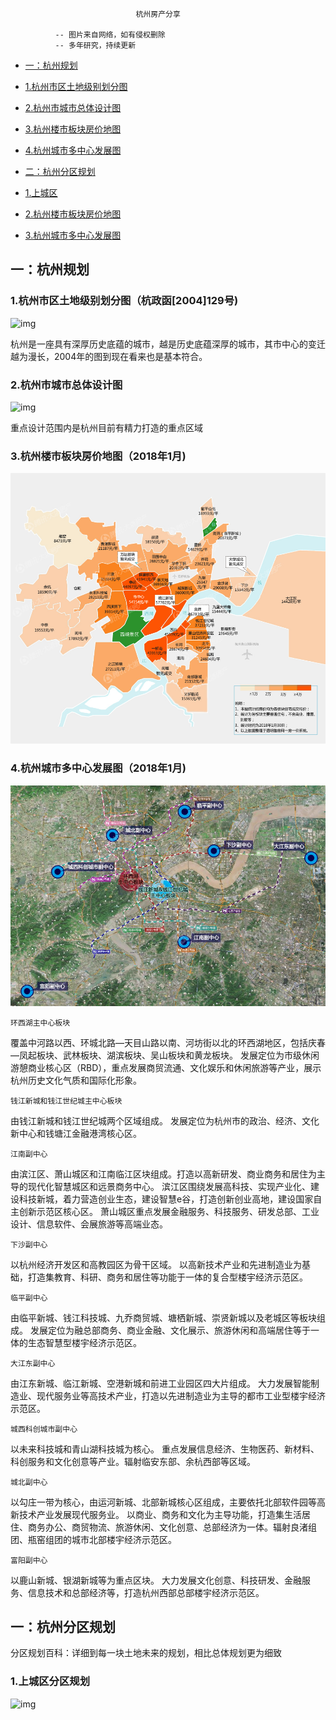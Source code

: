 								杭州房产分享

              -- 图片来自网络，如有侵权删除
              -- 多年研究，持续更新



*   [一：杭州规划](#杭州规划)
 * [1.杭州市区土地级别划分图](#杭州市区土地级别划分图)
 * [2.杭州市城市总体设计图](#杭州楼市板块房价地图)
 * [3.杭州楼市板块房价地图](#杭州楼市板块房价地图)
 * [4.杭州城市多中心发展图](#杭州城市多中心发展图)

*   [二：杭州分区规划](#杭州分区规划)
 * [1.上城区](#上城区)
 * [2.杭州楼市板块房价地图](#杭州楼市板块房价地图)
 * [3.杭州城市多中心发展图](#杭州城市多中心发展图)
  

## <a name="杭州规划">一：杭州规划</a>

### 1.杭州市区土地级别划分图（杭政函[2004]129号)

![img](res/hangzhou_dijia.jpg)

杭州是一座具有深厚历史底蕴的城市，越是历史底蕴深厚的城市，其市中心的变迁越为漫长，2004年的图到现在看来也是基本符合。

### 2.杭州市城市总体设计图

![img](res/hangzhou_zongti_sheji.jpg)

重点设计范围内是杭州目前有精力打造的重点区域

### 3.杭州楼市板块房价地图（2018年1月)

![img](res/hangzhou_bankuai_201801.jpg)

### 4.杭州城市多中心发展图（2018年1月)

![img](res/hangzhou_duo_zhongxin.png)


    环西湖主中心板块
覆盖中河路以西、环城北路—天目山路以南、河坊街以北的环西湖地区，包括庆春—凤起板块、武林板块、湖滨板块、吴山板块和黄龙板块。
发展定位为市级休闲游憩商业核心区（RBD），重点发展商贸流通、文化娱乐和休闲旅游等产业，展示杭州历史文化气质和国际化形象。

    钱江新城和钱江世纪城主中心板块
由钱江新城和钱江世纪城两个区域组成。
发展定位为杭州市的政治、经济、文化新中心和钱塘江金融港湾核心区。

    江南副中心
由滨江区、萧山城区和江南临江区块组成。打造以高新研发、商业商务和居住为主导的现代化智慧城区和远景商务中心。
滨江区围绕发展高科技、实现产业化、建设科技新城，着力营造创业生态，建设智慧e谷，打造创新创业高地，建设国家自主创新示范区核心区。
萧山城区重点发展金融服务、科技服务、研发总部、工业设计、信息软件、会展旅游等高端业态。

    下沙副中心
以杭州经济开发区和高教园区为骨干区域。
以高新技术产业和先进制造业为基础，打造集教育、科研、商务和居住等功能于一体的复合型楼宇经济示范区。

    临平副中心
由临平新城、钱江科技城、九乔商贸城、塘栖新城、崇贤新城以及老城区等板块组成。
发展定位为融总部商务、商业金融、文化展示、旅游休闲和高端居住等于一体的生态智慧型楼宇经济示范区。

    大江东副中心
由江东新城、临江新城、空港新城和前进工业园区四大片组成。
大力发展智能制造业、现代服务业等高技术产业，打造以先进制造业为主导的都市工业型楼宇经济示范区。

    城西科创城市副中心
以未来科技城和青山湖科技城为核心。
重点发展信息经济、生物医药、新材料、科创服务和文化创意等产业。辐射临安东部、余杭西部等区域。

    城北副中心
以勾庄一带为核心，由运河新城、北部新城核心区组成，主要依托北部软件园等高新技术产业发展现代服务业。
以商业、商务和文化为主导功能，打造集生活居住、商务办公、商贸物流、旅游休闲、文化创意、总部经济为一体。辐射良渚组团、瓶窑组团的城市北部楼宇经济示范区。

    富阳副中心
以鹿山新城、银湖新城等为重点区块。
大力发展文化创意、科技研发、金融服务、信息技术和总部经济等，打造杭州西部总部楼宇经济示范区。


## <a name="杭州分区规划">一：杭州分区规划</a>

分区规划百科：详细到每一块土地未来的规划，相比总体规划更为细致

### 1.上城区分区规划
![img](res/shangchengqu.jpg)




















